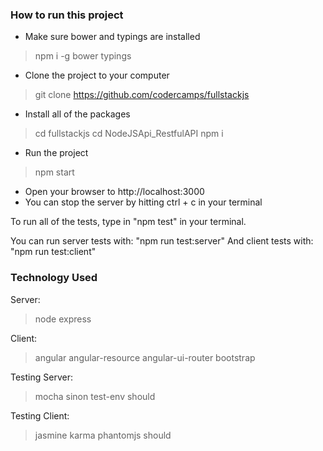 ### How to run this project

- Make sure bower and typings are installed
> npm i -g bower typings

- Clone the project to your computer
> git clone https://github.com/codercamps/fullstackjs

- Install all of the packages
> cd fullstackjs
> cd NodeJSApi_RestfulAPI
> npm i

- Run the project
> npm start

- Open your browser to http://localhost:3000
- You can stop the server by hitting ctrl + c in your terminal

To run all of the tests, type in "npm test" in your terminal. 

You can run server tests with: "npm run test:server" 
And client tests with: "npm run test:client"
### Technology Used
Server:
> node
> express

Client:
> angular
  angular-resource
> angular-ui-router
> bootstrap

Testing Server:
> mocha
> sinon
> test-env
> should

Testing Client:
> jasmine
> karma
> phantomjs
> should